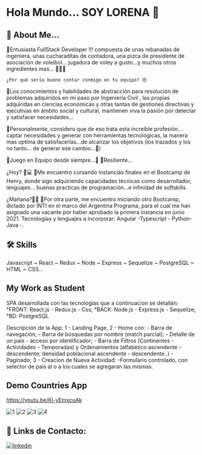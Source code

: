 
# Hola Mundo... SOY LORENA 🙌


## 🚀 About Me...

📌Entusiasta  FullStack Developer !!! compuesta de unas rebanadas de ingeniera, unas cucharaditas 
    de contadora, una pizca de presidente de asociación de voleibol...  jugadora de voley a gusto...y muchos 
    otros ingredientes mas... 🙋‍♀️😉

    ¿Por qué sería bueno contar conmigo en tu equipo? 😍
📌Los conocimientos y habilidades de abstracción para resolución de problemas adquiridos  en mi paso 
     por Ingeniería Civil , las propias adquiridas en ciencias económicas y otras tantas de gestiones directivas 
     y ejecutivas en ámbito social y cultural,  mantienen viva la pasión por detectar y satisfacer necesidades...

📌Personalmente, considero que de eso trata esta increíble profesión... captar necesidades y generar con 
     herramientas tecnológicas, la manera mas optima de satisfacerlas...de alcanzar los objetivos (los trazados y los no tanto... de generar ese cambio...🤭)

📌Juego en Equipo desde siempre...🙌
📌Resiliente...


 ¿Hoy? 📲💻
📌Me encuentro cursando instancias finales en el Bootcamp de Henry,  donde sigo adquiriendo capacidades 
  técnicas como desarrollador, lenguajes... buenas practicas de programación...e infinidad 
  de softskills.


¿Mañana?🚀🎆
  📌Por otra parte, me encuentro iniciando otro Bootcamp, dictado por INTI en el marco del Argentina 
  Programa, para el cual me han asignado una vacante por haber aprobado la primera instancia en junio 
  2021. Tecnologías y lenguajes a incorporar: Angular -Typescript - Python- Java -.



## 🛠 Skills
Javascript ~ React ~ Redux ~ Node ~ Express ~ Sequelize ~ PostgreSQL ~ HTML ~ CSS...


## My Work as Student
SPA desarrollada con las tecnologías que a continuacion se detallan:
°FRONT: React.js - Redux.js - Css;
°BACK: Node.js - Express.js - Sequelize;
°BD: PostgreSQL

Descripción de la App:
1 - Landing Page,
2 - Home con:
         - Barra de navegación,
         - Barra de búsquedas por nombre (match parcial);
         - Detalle de un país - acceso por identificador;
         - Barra de Filtros (Continentes - Actividades - Temporadas) y    Ordenamientos (alfabetico ascendente - descendente; densidad poblacional ascendente  - descendente..)
         - Paginado;
3 - Creacion de Nueva Actividad:
         -Formulario controlado, con selector de pais al o a los cuales se agregaran las mismas.
## Demo Countries App

https://youtu.be/Kl-yEmxcuAk

![1](https://user-images.githubusercontent.com/86624472/145938350-b6939d65-1c73-40e9-bd4f-29156b4c4bb0.png)
![2](https://user-images.githubusercontent.com/86624472/145938400-17dbb9bc-7a5e-4d54-b91c-6285eca56287.png)
![3](https://user-images.githubusercontent.com/86624472/145938414-96898a3e-58e5-4200-8216-c87e1a9e2db9.png)
![4](https://user-images.githubusercontent.com/86624472/145938460-9efbac21-b63d-42ec-886f-824a0190d1a0.png)

## 🔗 Links de Contacto:
[![linkedin](https://img.shields.io/badge/linkedin-0A66C2?style=for-the-badge&logo=linkedin&logoColor=white)](https://www.linkedin.com/in/lorena-de-armas/)



